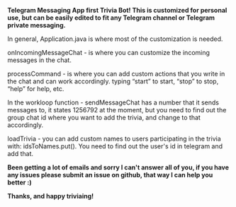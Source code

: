<b>Telegram Messaging App first Trivia Bot!
This is customized for personal use, but can be easily edited to fit any Telegram channel or Telegram private messaging.</b>

In general, Application.java is where most of the customization is needed.

onIncomingMessageChat - is where you can customize the incoming messages in the chat.

processCommand -  is where you can add custom actions that you write in the chat and can work accordingly. typing “start” to start, “stop” to stop, “help” for help, etc.

In the workloop function - sendMessageChat has a number that it sends messages to, it states 1256792 at the moment, but you need to find out the group chat id where you want to add the trivia, and change to that accordingly.

loadTrivia - you can add custom names to users participating in the trivia with: idsToNames.put(). You need to find out the user's id in telegram and add that.

<b>Been getting a lot of emails and sorry I can't answer all of you, if you have any issues please submit an issue on github, that way I can help you better :)</b>

<b>Thanks, and happy triviaing!</b>
